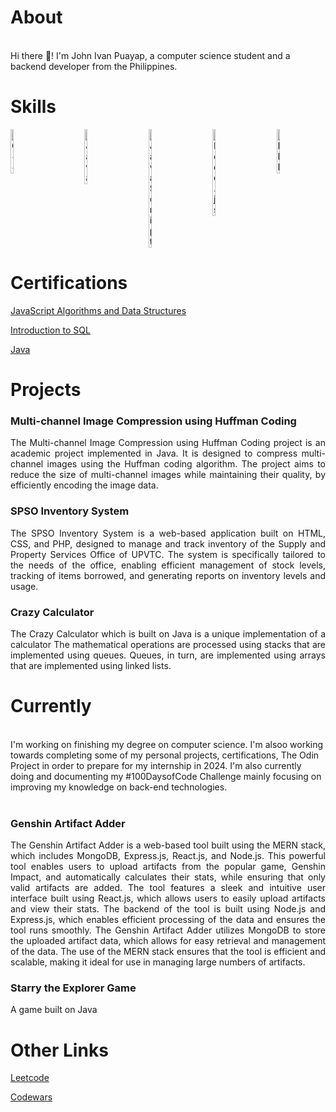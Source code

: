 # About
<br>
  Hi there 👋! 
  I'm John Ivan Puayap, a computer science student and a backend developer from the Philippines. 

# Skills
<div style="display: flex; justify-content: space-between;">
  <img src="https://user-images.githubusercontent.com/26178408/232866192-93e32100-2d9d-4ff3-b4fd-4ab5bd06fe75.png" width="10%" height="10%" title="C++" > &nbsp; &nbsp; &nbsp;
  <img src="https://user-images.githubusercontent.com/82251402/208086472-e7ed5a35-d756-4540-98b9-1f6c29c67260.png" width="10%" height="10%" title="Java"> &nbsp;
  <img src="https://user-images.githubusercontent.com/26178408/232867315-70885850-6263-4347-b746-fab6c2a65114.png" width="10%" height="10%" title="JavaScript"> &nbsp;
  <img src="https://user-images.githubusercontent.com/26178408/232866950-97796c5f-eab8-46ff-b33f-e90a656bc1a3.png" width="10%" height="10%" title="Node.js"> &nbsp;
  <img src="https://user-images.githubusercontent.com/26178408/232867520-7cbd7f3b-7a25-436f-8541-391f36e1c100.png" width="10%" height="10%" title="PHP"> &nbsp;
</div>

# Certifications
<a href="https://www.freecodecamp.org/certification/johnivanpuayap/javascript-algorithms-and-data-structures" target="_blank" rel="noopener noreferrer">JavaScript Algorithms and Data Structures</a>

<a href="https://www.sololearn.com/certificates/CT-C91QTJO4">Introduction to SQL</a>

<a href="https://www.sololearn.com/certificates/CT-IYZC6MMK">Java</a>

# Projects
<h3>Multi-channel Image Compression using Huffman Coding</h3>
<p align="justify"> The Multi-channel Image Compression using Huffman Coding project is an academic project implemented in Java. It is designed to compress multi-channel images using the Huffman coding algorithm. The project aims to reduce the size of multi-channel images while maintaining their quality, by efficiently encoding the image data.
</p>

<h3>SPSO Inventory System</h3>
<p align="justify"> The SPSO Inventory System is a web-based application built on HTML, CSS, and PHP, designed to manage and track inventory of the Supply and Property Services Office of UPVTC. The system is specifically tailored to the needs of the office, enabling efficient management of stock levels, tracking of items borrowed, and generating reports on inventory levels and usage. </p>
    
<h3>Crazy Calculator</h3>
<p align="justify"> The Crazy Calculator which is built on Java is a unique implementation of a calculator The mathematical operations are processed using stacks that are implemented using queues. Queues, in turn, are implemented using arrays that are implemented using linked lists. </p>

# Currently
<br>
I'm working on finishing my degree on computer science. I'm alsoo working towards completing some of my personal projects, certifications, The Odin Project in order to prepare for my internship in 2024. I'm also currently doing and documenting my #100DaysofCode Challenge mainly focusing on improving my knowledge on back-end technologies.
<br>
<br>
<h3>Genshin Artifact Adder</h3>
<p align="justify"> The Genshin Artifact Adder is a web-based tool built using the MERN stack, which includes MongoDB, Express.js, React.js, and Node.js. This powerful tool enables users to upload artifacts from the popular game, Genshin Impact, and automatically calculates their stats, while ensuring that only valid artifacts are added. The tool features a sleek and intuitive user interface built using React.js, which allows users to easily upload artifacts and view their stats. The backend of the tool is built using Node.js and Express.js, which enables efficient processing of the data and ensures the tool runs smoothly. The Genshin Artifact Adder utilizes MongoDB to store the uploaded artifact data, which allows for easy retrieval and management of the data. The use of the MERN stack ensures that the tool is efficient and scalable, making it ideal for use in managing large numbers of artifacts. </p>


<h3>Starry the Explorer Game</h3>
A game built on Java

# Other Links

<a href="https://leetcode.com/johnivanpuayap/">Leetcode</a>

<a href="https://www.codewars.com/users/johnivanpuayap">Codewars</a>
